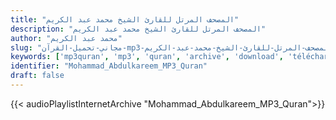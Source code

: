 ```yaml
---
title: "المصحف المرتل للقارئ الشيخ محمد عبد الكريم"
description: "المصحف المرتل للقارئ الشيخ محمد عبد الكريم"
author: "محمد عبد الكريم"
slug: "مجاني-تحميل-القرآن-mp3-المصحف-المرتل-للقارئ-الشيخ-محمد-عبد-الكريم"
keywords: ['mp3quran', 'mp3', 'quran', 'archive', 'download', 'télécharger', 'coran', 'islam', 'Mohammad', 'Abdulkareem', 'mohammed', 'abd', 'alkareem', 'mohamad', 'alkarim', 'abdalkarim', 'abdalkareem', 'mohamed', 'al-karim', 'al-kareem', 'محمد', 'عبد', 'الكريم', 'قرآن', 'مصحف', 'مرتل', 'مجود', 'القرآن', 'الكريم', 'المصحف', 'المرتل', 'المجود', 'إسلام', 'تحميل']
identifier: "Mohammad_Abdulkareem_MP3_Quran"
draft: false
---
```


{{< audioPlaylistInternetArchive "Mohammad_Abdulkareem_MP3_Quran">}}
